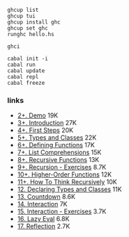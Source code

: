 ```shell
ghcup list
ghcup tui
ghcup install ghc
ghcup set ghc
runghc hello.hs

ghci

cabal init -i
cabal run
cabal update
cabal repl
cabal freeze
```

### links

- [2+. Demo](https://www.youtube.com/watch?v=dAeECyntQJg) 19K
- [3+. Introduction](https://www.youtube.com/watch?v=rIprO6zoujM) 27K
- [4+. First Steps](https://www.youtube.com/watch?v=YtZIKujkSmU) 20K
- [5+. Types and Classes](https://www.youtube.com/watch?v=uBEPFkuPrcU) 22K
- [6+. Defining Functions](https://www.youtube.com/watch?v=89G5C4T8nW4) 17K
- [7+. List Comprehensions](https://www.youtube.com/watch?v=xy5rciaS2ys) 15K
- [8+. Recursive Functions](https://www.youtube.com/watch?v=WawJ8LArl54) 13K
- [9+. Recursion - Exercises](https://www.youtube.com/watch?v=I9S61BYM9_4) 8.7K
- [10+. Higher-Order Functions](https://www.youtube.com/watch?v=dUPWjM63THs) 12K
- [11+. How To Think Recursively](https://www.youtube.com/watch?v=n6bg8L91Qew) 10K
- [12. Declaring Types and Classes](https://www.youtube.com/watch?v=sYgvpTyFpZ4) 11K
- [13. Countdown](https://www.youtube.com/watch?v=CiXDS3bBBUo) 8.6K
- [14. Interaction](https://www.youtube.com/watch?v=wPbO-uP6adM) 7K
- [15. Interaction - Exercises](https://www.youtube.com/watch?v=QqyEr33v5Zk) 3.7K
- [16. Lazy Eval](https://www.youtube.com/watch?v=R1uBhRK2AKI) 6.8K
- [17. Reflection](https://www.youtube.com/watch?v=pr6V474h09I) 2.7K
